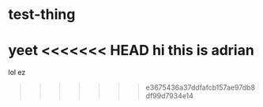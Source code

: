 # test-thing
yeet
<<<<<<< HEAD
hi this is adrian
=======
lol ez
>>>>>>> e3675436a37ddfafcb157ae97db8df99d7934e14
